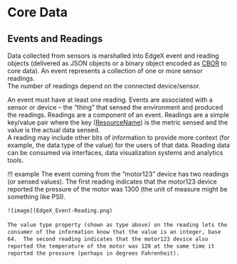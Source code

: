 # Core Data

## Events and Readings

Data collected from sensors is marshalled into EdgeX event and reading objects (delivered as JSON objects or a binary object encoded as [CBOR](../../../general/Definitions.md#cbor) to core data).
An event represents a collection of one or more sensor readings.  
The number of readings depend on the connected device/sensor.

An event must have at least one reading. 
Events are associated with a sensor or device – the “thing” that sensed the environment and produced the readings. 
Readings are a component of an event. Readings are a simple key/value pair  where the key ([ResourceName](../../../general/Definitions.md#resource)) is the metric sensed and the value is the actual data sensed.  
A reading may include other bits of information to provide more context (for example, the data type of the value) for the users of that data.
Reading data can be consumed via interfaces, data visualization systems and analytics tools.

!!! example 
    The event coming from the “motor123” device has two readings (or sensed values). 
    The first reading indicates that the motor123 device reported the pressure of the motor was 1300 (the unit of measure might be something like PSI).
    
    ![image](EdgeX_Event-Reading.png)
    
    The value type property (shown as type above) on the reading lets the consumer of the information know that the value is an integer, base 64.  The second reading indicates that the motor123 device also reported the temperature of the motor was 120 at the same time it reported the pressure (perhaps in degrees Fahrenheit).
